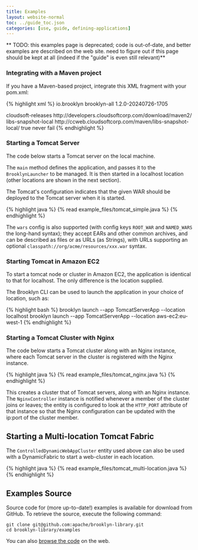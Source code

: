 ```yaml
---
title: Examples
layout: website-normal
toc: ../guide_toc.json
categories: [use, guide, defining-applications]
---
```


** TODO: this examples page is deprecated;
code is out-of-date, and better examples are described on the web site.
need to figure out if this page should be kept at all
(indeed if the "guide" is even still relevant)**


### Integrating with a Maven project

If you have a Maven-based project, integrate this XML fragment with your pom.xml:

<!-- TODO this should import from the downloads page -->

{% highlight xml %}
<dependencies>
	<dependency>
		<groupId>io.brooklyn</groupId>
		<artifactId>brooklyn-all</artifactId>
		<version>1.2.0-20240726-1705</version>  <!-- BROOKLYN_VERSION -->
	</dependency>
</dependencies>
 
<repository>
    <id>cloudsoft-releases</id>
    <url>http://developers.cloudsoftcorp.com/download/maven2/</url>
</repository>
<repository>
    <id>libs-snapshot-local</id>
    <url>http://ccweb.cloudsoftcorp.com/maven/libs-snapshot-local/</url>
    <snapshots>
        <enabled>true</enabled>
        <updatePolicy>never</updatePolicy>
        <checksumPolicy>fail</checksumPolicy>
    </snapshots>
</repository>
{% endhighlight %}


### Starting a Tomcat Server

The code below starts a Tomcat server on the local machine.

The ``main`` method defines the application, and passes it to the ``BrooklynLauncher`` to be managed. 
It is then started in a localhost location (other locations are shown in the next section).

The Tomcat's configuration indicates that the given WAR should be deployed to the Tomcat server when it is started.

{% highlight java %}
{% read example_files/tomcat_simple.java %}
{% endhighlight %}

The ``wars`` config is also supported (with config keys ``ROOT_WAR`` and ``NAMED_WARS`` the long-hand syntax);
they accept EARs and other common archives, and can be described as files or as URLs (as Strings), 
with URLs supporting an optional ``classpath://org/acme/resources/xxx.war`` syntax.


### Starting Tomcat in Amazon EC2

To start a tomcat node or cluster in Amazon EC2, the application is identical to that for localhost. 
The only difference is the location supplied.

The Brooklyn CLI can be used to launch the application in your choice of location, such as:

{% highlight bash %}
brooklyn launch --app TomcatServerApp --location localhost
brooklyn launch --app TomcatServerApp --location aws-ec2:eu-west-1
{% endhighlight %}

 
### Starting a Tomcat Cluster with Nginx

The code below starts a Tomcat cluster along with an Nginx instance, where each Tomcat server in the cluster is registered with the Nginx instance.

{% highlight java %}
{% read example_files/tomcat_nginx.java %}
{% endhighlight %}

This creates a cluster that of Tomcat servers, along with an Nginx instance. The ``NginxController`` instance
is notified whenever a member of the cluster joins or leaves; the entity is configured to look at the ``HTTP_PORT``
attribute of that instance so that the Nginx configuration can be updated with the ip:port of the cluster member.

<!---
TODO things may need tidying (paragraphs, and/or eliminating any extra setConfig calls, though looks like these have gone)
-->


Starting a Multi-location Tomcat Fabric
---------------------------------------

<!---
TODO this example should use several cloud providers, including Openshift, and use GeoDNS, 
and maybe a data store and/or messaging service; it is the last "most advanced" example
-->

<!---
FIXME Discuss above comment with Aled/Alex as it is contentious
-->

The ``ControlledDynamicWebAppCluster`` entity used above can also be used with a DynamicFabric to start
a web-cluster in each location.

{% highlight java %}
{% read example_files/tomcat_multi-location.java %}
{% endhighlight %}


Examples Source
---------------

Source code for (more up-to-date!) examples is available for download from GitHub. To retrieve the source, execute the following command:

    git clone git@github.com:apache/brooklyn-library.git
    cd brooklyn-library/examples

You can also [browse the code](https://github.com/apache/brooklyn-library/tree/examples) on the web.
